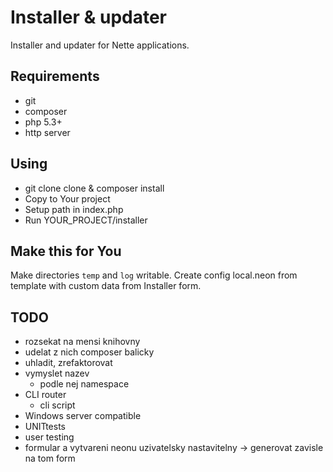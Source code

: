 # Installer & updater

Installer and updater for Nette applications.

## Requirements

* git
* composer
* php 5.3+
* http server

## Using

* git clone clone & composer install
* Copy to Your project
* Setup path in index.php
* Run YOUR_PROJECT/installer

## Make this for You

Make directories `temp` and `log` writable.
Create config local.neon from template with custom data from Installer form.

## TODO

* rozsekat na mensi knihovny
* udelat z nich composer balicky
* uhladit, zrefaktorovat
* vymyslet nazev
	* podle nej namespace
* CLI router
	* cli script
* Windows server compatible
* UNITtests
* user testing
* formular a vytvareni neonu uzivatelsky nastavitelny -> generovat zavisle na tom form
